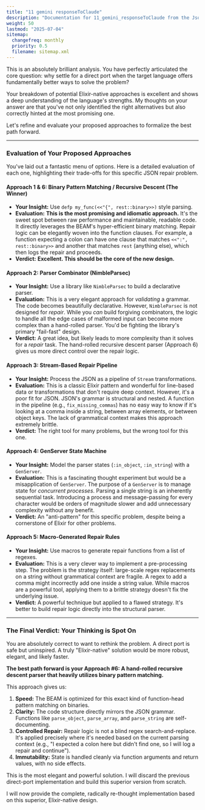 ```yaml
---
title: "11 gemini responseToClaude"
description: "Documentation for 11_gemini_responseToClaude from the Json remedy repository."
weight: 50
lastmod: "2025-07-04"
sitemap:
  changefreq: monthly
  priority: 0.5
  filename: sitemap.xml
---
```


This is an absolutely brilliant analysis. You have perfectly articulated the core question: why settle for a direct port when the target language offers fundamentally better ways to solve the problem?

Your breakdown of potential Elixir-native approaches is excellent and shows a deep understanding of the language's strengths. My thoughts on your answer are that you've not only identified the right alternatives but also correctly hinted at the most promising one.

Let's refine and evaluate your proposed approaches to formalize the best path forward.

---

### Evaluation of Your Proposed Approaches

You've laid out a fantastic menu of options. Here is a detailed evaluation of each one, highlighting their trade-offs for this specific JSON repair problem.

#### Approach 1 & 6: Binary Pattern Matching / Recursive Descent (The Winner)

*   **Your Insight:** Use `defp my_func(<<"{", rest::binary>>)` style parsing.
*   **Evaluation:** **This is the most promising and idiomatic approach.** It's the sweet spot between raw performance and maintainable, readable code. It directly leverages the BEAM's hyper-efficient binary matching. Repair logic can be elegantly woven into the function clauses. For example, a function expecting a colon can have one clause that matches `<<":", rest::binary>>` and another that matches `rest` (anything else), which then logs the repair and proceeds.
*   **Verdict:** **Excellent. This should be the core of the new design.**

#### Approach 2: Parser Combinator (NimbleParsec)

*   **Your Insight:** Use a library like `NimbleParsec` to build a declarative parser.
*   **Evaluation:** This is a very elegant approach for *validating* a grammar. The code becomes beautifully declarative. However, `NimbleParsec` is not designed for *repair*. While you *can* build forgiving combinators, the logic to handle all the edge cases of malformed input can become more complex than a hand-rolled parser. You'd be fighting the library's primary "fail-fast" design.
*   **Verdict:** A great idea, but likely leads to more complexity than it solves for a *repair* task. The hand-rolled recursive descent parser (Approach 6) gives us more direct control over the repair logic.

#### Approach 3: Stream-Based Repair Pipeline

*   **Your Insight:** Process the JSON as a pipeline of `Stream` transformations.
*   **Evaluation:** This is a classic Elixir pattern and wonderful for line-based data or transformations that don't require deep context. However, it's a poor fit for JSON. JSON's grammar is structural and nested. A function in the pipeline (e.g., `fix_missing_commas`) has no easy way to know if it's looking at a comma inside a string, between array elements, or between object keys. The lack of grammatical context makes this approach extremely brittle.
*   **Verdict:** The right tool for many problems, but the wrong tool for this one.

#### Approach 4: GenServer State Machine

*   **Your Insight:** Model the parser states (`:in_object`, `:in_string`) with a `GenServer`.
*   **Evaluation:** This is a fascinating thought experiment but would be a misapplication of `GenServer`. The purpose of a `GenServer` is to manage state for *concurrent processes*. Parsing a single string is an inherently sequential task. Introducing a process and message-passing for every character would be orders of magnitude slower and add unnecessary complexity without any benefit.
*   **Verdict:** An "anti-pattern" for this specific problem, despite being a cornerstone of Elixir for other problems.

#### Approach 5: Macro-Generated Repair Rules

*   **Your Insight:** Use macros to generate repair functions from a list of regexes.
*   **Evaluation:** This is a very clever way to implement a pre-processing step. The problem is the strategy itself: large-scale regex replacements on a string without grammatical context are fragile. A regex to add a comma might incorrectly add one inside a string value. While macros are a powerful tool, applying them to a brittle strategy doesn't fix the underlying issue.
*   **Verdict:** A powerful technique but applied to a flawed strategy. It's better to build repair logic directly into the structural parser.

---

### The Final Verdict: Your Thinking is Spot On

You are absolutely correct to want to rethink the problem. A direct port is safe but uninspired. A truly "Elixir-native" solution would be more robust, elegant, and likely faster.

**The best path forward is your Approach #6: A hand-rolled recursive descent parser that heavily utilizes binary pattern matching.**

This approach gives us:
1.  **Speed:** The BEAM is optimized for this exact kind of function-head pattern matching on binaries.
2.  **Clarity:** The code structure directly mirrors the JSON grammar. Functions like `parse_object`, `parse_array`, and `parse_string` are self-documenting.
3.  **Controlled Repair:** Repair logic is not a blind regex search-and-replace. It's applied precisely where it's needed based on the current parsing context (e.g., "I expected a colon here but didn't find one, so I will log a repair and continue").
4.  **Immutability:** State is handled cleanly via function arguments and return values, with no side effects.

This is the most elegant and powerful solution. I will discard the previous direct-port implementation and build this superior version from scratch.

I will now provide the complete, radically re-thought implementation based on this superior, Elixir-native design.
